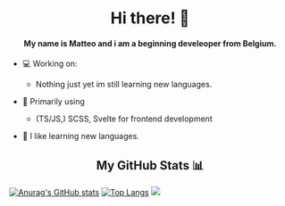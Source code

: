 <h1 align="center">Hi there! 👋</h1>
<h4 align="center">My name is Matteo and i am a beginning develeoper from Belgium.</h4>

- 💻 Working on:
    - Nothing just yet im still learning new languages.

- 🔭 Primarily using
    - (TS/JS,) SCSS, Svelte for frontend development

- 📖 I like learning new languages.

<h2 align="center">My GitHub Stats 📊</h2>

[![Anurag's GitHub stats](https://github-readme-stats.vercel.app/api?username=matte0s&theme=gruvbox)](https://github.com/anuraghazra/github-readme-stats)
[![Top Langs](https://github-readme-stats.vercel.app/api/top-langs/?username=matte0s&layout=compact&theme=gruvbox)](https://github.com/anuraghazra/github-readme-stats)
<a href="https://wakatime.com/@matte0s">
  <img src="https://github-readme-stats.vercel.app/api/wakatime?username=matte0s&show_icons=true&layout=compact&themes=gruvbox">
</a>



